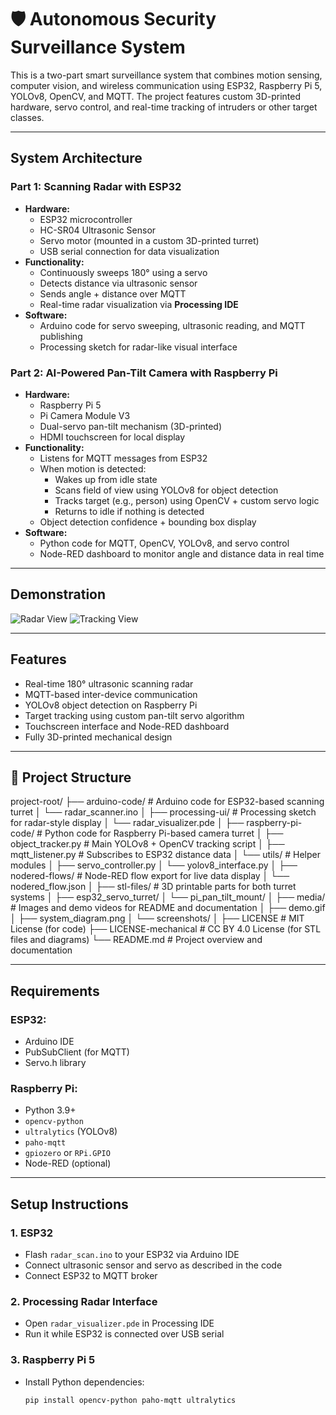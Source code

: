 # 🛡️ Autonomous Security Surveillance System

This is a two-part smart surveillance system that combines motion sensing, computer vision, and wireless communication using ESP32, Raspberry Pi 5, YOLOv8, OpenCV, and MQTT. The project features custom 3D-printed hardware, servo control, and real-time tracking of intruders or other target classes.

---

##  System Architecture

### **Part 1: Scanning Radar with ESP32**

- **Hardware:**
  - ESP32 microcontroller
  - HC-SR04 Ultrasonic Sensor
  - Servo motor (mounted in a custom 3D-printed turret)
  - USB serial connection for data visualization
- **Functionality:**
  - Continuously sweeps 180° using a servo
  - Detects distance via ultrasonic sensor
  - Sends angle + distance over MQTT
  - Real-time radar visualization via **Processing IDE**
- **Software:**
  - Arduino code for servo sweeping, ultrasonic reading, and MQTT publishing
  - Processing sketch for radar-like visual interface

### **Part 2: AI-Powered Pan-Tilt Camera with Raspberry Pi**

- **Hardware:**
  - Raspberry Pi 5
  - Pi Camera Module V3
  - Dual-servo pan-tilt mechanism (3D-printed)
  - HDMI touchscreen for local display
- **Functionality:**
  - Listens for MQTT messages from ESP32
  - When motion is detected:
    - Wakes up from idle state
    - Scans field of view using YOLOv8 for object detection
    - Tracks target (e.g., person) using OpenCV + custom servo logic
    - Returns to idle if nothing is detected
  - Object detection confidence + bounding box display
- **Software:**
  - Python code for MQTT, OpenCV, YOLOv8, and servo control
  - Node-RED dashboard to monitor angle and distance data in real time

---

##  Demonstration

<!-- Insert images or demo GIFs -->
![Radar View](images/radar_demo.gif)
![Tracking View](images/tracking_demo.gif)

---

##  Features

-  Real-time 180° ultrasonic scanning radar
-  MQTT-based inter-device communication
-  YOLOv8 object detection on Raspberry Pi
-  Target tracking using custom pan-tilt servo algorithm
-  Touchscreen interface and Node-RED dashboard
-  Fully 3D-printed mechanical design

---

## 📁 Project Structure
project-root/
├── arduino-code/              # Arduino code for ESP32-based scanning turret
│   └── radar_scanner.ino
│
├── processing-ui/             # Processing sketch for radar-style display
│   └── radar_visualizer.pde
│
├── raspberry-pi-code/         # Python code for Raspberry Pi-based camera turret
│   ├── object_tracker.py      # Main YOLOv8 + OpenCV tracking script
│   ├── mqtt_listener.py       # Subscribes to ESP32 distance data
│   └── utils/                 # Helper modules
│       ├── servo_controller.py
│       └── yolov8_interface.py
│
├── nodered-flows/             # Node-RED flow export for live data display
│   └── nodered_flow.json
│
├── stl-files/                 # 3D printable parts for both turret systems
│   ├── esp32_servo_turret/
│   └── pi_pan_tilt_mount/
│
├── media/                     # Images and demo videos for README and documentation
│   ├── demo.gif
│   ├── system_diagram.png
│   └── screenshots/
│
├── LICENSE                    # MIT License (for code)
├── LICENSE-mechanical         # CC BY 4.0 License (for STL files and diagrams)
└── README.md                  # Project overview and documentation


---

##  Requirements

### ESP32:
- Arduino IDE
- PubSubClient (for MQTT)
- Servo.h library

### Raspberry Pi:
- Python 3.9+
- `opencv-python`
- `ultralytics` (YOLOv8)
- `paho-mqtt`
- `gpiozero` or `RPi.GPIO`
- Node-RED (optional)

---

##  Setup Instructions

### 1. ESP32
- Flash `radar_scan.ino` to your ESP32 via Arduino IDE
- Connect ultrasonic sensor and servo as described in the code
- Connect ESP32 to MQTT broker

### 2. Processing Radar Interface
- Open `radar_visualizer.pde` in Processing IDE
- Run it while ESP32 is connected over USB serial

### 3. Raspberry Pi 5
- Install Python dependencies:  
  ```bash
  pip install opencv-python paho-mqtt ultralytics

